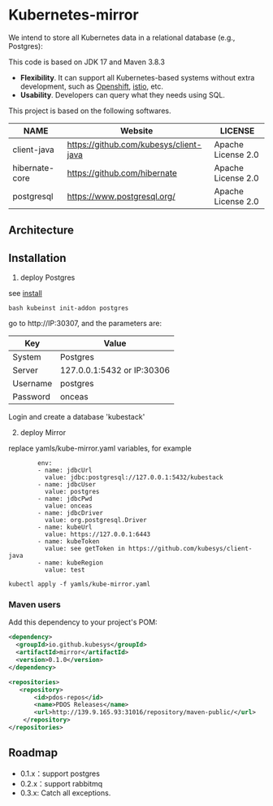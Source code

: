 # Kubernetes-mirror

We intend to store all Kubernetes data in a relational database (e.g., Postgres):

This code is based on JDK 17 and Maven 3.8.3

- **Flexibility**. It can support all Kubernetes-based systems without extra development, such as [Openshift](https://www.redhat.com/en/technologies/cloud-computing/openshift), [istio](https://istio.io/), etc.
- **Usability**. Developers can query what they needs using SQL.

This project is based on the following softwares.

|               NAME            |   Website                       |      LICENSE              | 
|-------------------------------|---------------------------------|---------------------------|
|     client-java               |  https://github.com/kubesys/client-java          |  Apache License 2.0 |
|     hibernate-core            |  https://github.com/hibernate                    |  Apache License 2.0 |
|     postgresql                |  https://www.postgresql.org/                     |  Apache License 2.0 |
      

## Architecture

## Installation

1. deploy Postgres

see [install](https://github.com/kubesys/installer)

```shell
bash kubeinst init-addon postgres
```

go to http://IP:30307, and the parameters are:

|      Key            |   Value                       |  
|---------------------|-------------------------------|
|     System          |   Postgres                   | 
|     Server          |   127.0.0.1:5432 or IP:30306   | 
|     Username        |   postgres                   | 
|     Password        |   onceas                     |

Login and create a database 'kubestack'

2. deploy Mirror

replace yamls/kube-mirror.yaml variables, for example 

```
        env:
        - name: jdbcUrl
          value: jdbc:postgresql://127.0.0.1:5432/kubestack
        - name: jdbcUser
          value: postgres
        - name: jdbcPwd
          value: onceas
        - name: jdbcDriver
          value: org.postgresql.Driver
        - name: kubeUrl
          value: https://127.0.0.1:6443
        - name: kubeToken
          value: see getToken in https://github.com/kubesys/client-java
        - name: kubeRegion
          value: test
```

```shell
kubectl apply -f yamls/kube-mirror.yaml
```

### Maven users

Add this dependency to your project's POM:

```xml
<dependency>
  <groupId>io.github.kubesys</groupId>
  <artifactId>mirror</artifactId>
  <version>0.1.0</version> 
</dependency>

<repositories>
   <repository>
       <id>pdos-repos</id>
       <name>PDOS Releases</name>
       <url>http://139.9.165.93:31016/repository/maven-public/</url>
    </repository>
</repositories>
```



## Roadmap

- 0.1.x：support postgres
- 0.2.x：support rabbitmq
- 0.3.x: Catch all exceptions.
